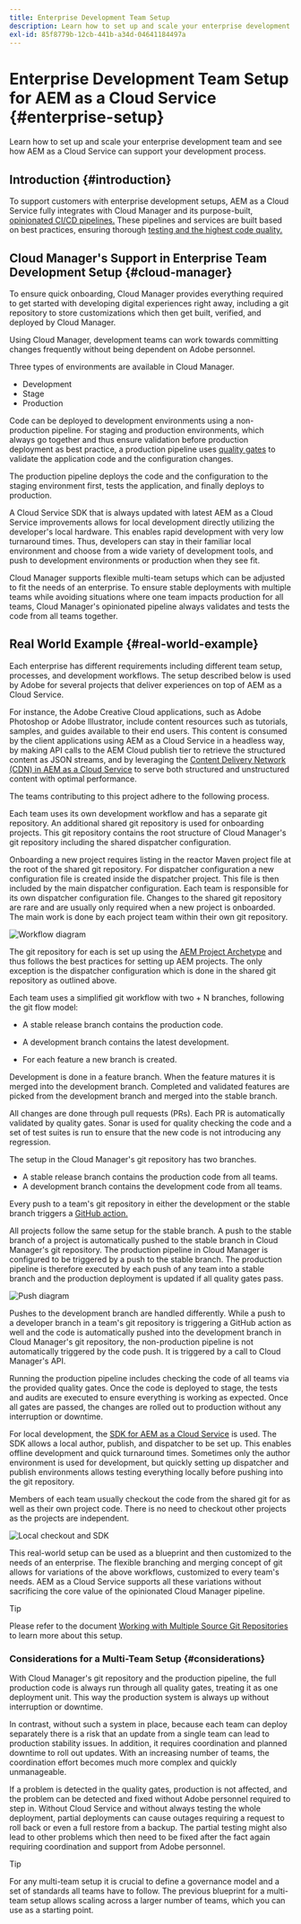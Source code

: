 ```yaml
---
title: Enterprise Development Team Setup
description: Learn how to set up and scale your enterprise development team and see how AEM as a Cloud Service can support your development process.
exl-id: 85f8779b-12cb-441b-a34d-04641184497a
---
```

# Enterprise Development Team Setup for AEM as a Cloud Service {#enterprise-setup}

Learn how to set up and scale your enterprise development team and see how AEM as a Cloud Service can support your development process.

## Introduction {#introduction}

To support customers with enterprise development setups, AEM as a Cloud Service fully integrates with Cloud Manager and its purpose-built, [opinionated CI/CD pipelines.](/help/implementing/cloud-manager/configuring-pipelines/introduction-ci-cd-pipelines.md) These pipelines and services are built based on best practices, ensuring thorough [testing and the highest code quality.](/help/implementing/cloud-manager/code-quality-testing.md)

## Cloud Manager's Support in Enterprise Team Development Setup {#cloud-manager}

To ensure quick onboarding, Cloud Manager provides everything required to get started with developing digital experiences right away, including a git repository to store customizations which then get built, verified, and deployed by Cloud Manager.

Using Cloud Manager, development teams can work towards committing changes frequently without being dependent on Adobe personnel. 

Three types of environments are available in Cloud Manager.

* Development
* Stage
* Production 

Code can be deployed to development environments using a non-production pipeline. For staging and production environments, which always go together and thus ensure validation before production deployment as best practice, a production pipeline uses [quality gates](/help/implementing/cloud-manager/custom-code-quality-rules.md) to validate the application code and the configuration changes. 

The production pipeline deploys the code and the configuration to the staging environment first, tests the application, and finally deploys to production.

A Cloud Service SDK that is always updated with latest AEM as a Cloud Service improvements allows for local development directly utilizing the developer's local hardware. This enables rapid development with very low turnaround times. Thus, developers can stay in their familiar local environment and choose from a wide variety of development tools, and push to development environments or production when they see fit. 

Cloud Manager supports flexible multi-team setups which can be adjusted to fit the needs of an enterprise. To ensure stable deployments with multiple teams while avoiding situations where one team impacts production for all teams, Cloud Manager's opinionated pipeline always validates and tests the code from all teams together.

## Real World Example {#real-world-example}

Each enterprise has different requirements including different team setup, processes, and development workflows. The setup described below is used by Adobe for several projects that deliver experiences on top of AEM as a Cloud Service.

For instance, the Adobe Creative Cloud applications, such as Adobe Photoshop or Adobe Illustrator, include content resources such as tutorials, samples, and guides available to their end users. This content is consumed by the client applications using AEM as a Cloud Service in a headless way, by making API calls to the AEM Cloud publish tier to retrieve the structured content as JSON streams, and by leveraging the [Content Delivery Network (CDN) in AEM as a Cloud Service](/help/implementing/dispatcher/cdn.md#content-delivery) to serve both structured and unstructured content with optimal performance.

The teams contributing to this project adhere to the following process.

Each team uses its own development workflow and has a separate git repository. An additional shared git repository is used for onboarding projects. This git repository contains the root structure of Cloud Manager's git repository including the shared dispatcher configuration.

Onboarding a new project requires listing in the reactor Maven project file at the root of the shared git repository. For dispatcher configuration a new configuration file is created inside the dispatcher project. This file is then included by the main dispatcher configuration. Each team is responsible for its own dispatcher configuration file. Changes to the shared git repository are rare and are usually only required when a new project is onboarded. The main work is done by each project team within their own git repository.
 
![Workflow diagram](/help/implementing/cloud-manager/assets/team-setup1.png)

The git repository for each is set up using the [AEM Project Archetype](https://experienceleague.adobe.com/docs/experience-manager-core-components/using/developing/archetype/overview.html) and thus follows the best practices for setting up AEM projects. The only exception is the dispatcher configuration which is done in the shared git repository as outlined above.

Each team uses a simplified git workflow with two + N branches, following the git flow model:

* A stable release branch contains the production code.

* A development branch contains the latest development.

* For each feature a new branch is created.

Development is done in a feature branch. When the feature matures it is merged into the development branch. Completed and validated features are picked from the development branch and merged into the stable branch.

All changes are done through pull requests (PRs). Each PR is automatically validated by quality gates. Sonar is used for quality checking the code and a set of test suites is run to ensure that the new code is not introducing any regression.

The setup in the Cloud Manager's git repository has two branches.

* A stable release branch contains the production code from all teams.
* A development branch contains the development code from all teams.

Every push to a team's git repository in either the development or the stable branch triggers a [GitHub action.](/help/implementing/cloud-manager/managing-code/working-with-multiple-source-git-repositories.md#managing-code)

All projects follow the same setup for the stable branch. A push to the stable branch of a project is automatically pushed to the stable branch in Cloud Manager's git repository. The production pipeline in Cloud Manager is configured to be triggered by a push to the stable branch. The production pipeline is therefore executed by each push of any team into a stable branch and the production deployment is updated if all quality gates pass.

![Push diagram](/help/implementing/cloud-manager/assets/team-setup2.png)
 
Pushes to the development branch are handled differently. While a push to a developer branch in a team's git repository is triggering a GitHub action as well and the code is automatically pushed into the development branch in Cloud Manager's git repository, the non-production pipeline is not automatically triggered by the code push. It is triggered by a call to Cloud Manager's API.

Running the production pipeline includes checking the code of all teams via the provided quality gates. Once the code is deployed to stage, the tests and audits are executed to ensure everything is working as expected. Once all gates are passed, the changes are rolled out to production without any interruption or downtime.

For local development, the [SDK for AEM as a Cloud Service](/help/implementing/developing/introduction/aem-as-a-cloud-service-sdk.md#developing) is used. The SDK allows a local author, publish, and dispatcher to be set up. This enables offline development and quick turnaround times. Sometimes only the author environment is used for development, but quickly setting up dispatcher and publish environments allows testing everything locally before pushing into the git repository.

Members of each team usually checkout the code from the shared git for as well as their own project code. There is no need to checkout other projects as the projects are independent.

![Local checkout and SDK](/help/implementing/cloud-manager/assets/team-setup3.png)
 
This real-world setup can be used as a blueprint and then customized to the needs of an enterprise. The flexible branching and merging concept of git allows for variations of the above workflows, customized to every team's needs. AEM as a Cloud Service supports all these variations without sacrificing the core value of the opinionated Cloud Manager pipeline.

>[!TIP]
>
>Please refer to the document [Working with Multiple Source Git Repositories](https://experienceleague.adobe.com/docs/experience-manager-cloud-manager/using/managing-code/working-with-multiple-source-git-repos.html#managing-code) to learn more about this setup.

### Considerations for a Multi-Team Setup {#considerations}

With Cloud Manager's git repository and the production pipeline, the full production code is always run through all quality gates, treating it as one deployment unit. This way the production system is always up without interruption or downtime.

In contrast, without such a system in place, because each team can deploy separately there is a risk that an update from a single team can lead to production stability issues. In addition, it requires coordination and planned downtime to roll out updates. With an increasing number of teams, the coordination effort becomes much more complex and quickly unmanageable.

If a problem is detected in the quality gates, production is not affected, and the problem can be detected and fixed without Adobe personnel required to step in. Without Cloud Service and without always testing the whole deployment, partial deployments can cause outages requiring a request to roll back or even a full restore from a backup. The partial testing might also lead to other problems which then need to be fixed after the fact again requiring coordination and support from Adobe personnel.

>[!TIP]
>
>For any multi-team setup it is crucial to define a governance model and a set of standards all teams have to follow. The previous blueprint for a multi-team setup allows scaling across a larger number of teams, which you can use as a starting point.
